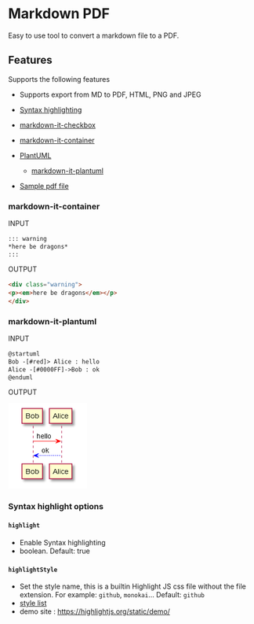 # Markdown PDF

Easy to use tool to convert a markdown file to a PDF.


## Features

Supports the following features
* Supports export from MD to PDF, HTML, PNG and JPEG
* [Syntax highlighting](https://highlightjs.org/static/demo/)
* [markdown-it-checkbox](https://github.com/mcecot/markdown-it-checkbox)
* [markdown-it-container](https://github.com/markdown-it/markdown-it-container)
* [PlantUML](http://plantuml.com/)
  * [markdown-it-plantuml](https://github.com/gmunguia/markdown-it-plantuml)

* [Sample pdf file](sample/README.pdf)

### markdown-it-container

INPUT
```
::: warning
*here be dragons*
:::
```

OUTPUT
``` html
<div class="warning">
<p><em>here be dragons</em></p>
</div>
```

### markdown-it-plantuml

INPUT
```
@startuml
Bob -[#red]> Alice : hello
Alice -[#0000FF]->Bob : ok
@enduml
```

OUTPUT

![draw](img/draw.png)

### Syntax highlight options

<a id="pretty-pdf-highlight"/>

#### `highlight`
  - Enable Syntax highlighting
  - boolean. Default: true

<a id="pretty-pdf-highlightStyle"/>

#### `highlightStyle`
  - Set the style name, this is a builtin Highlight JS css file without the file extension. For example: `github`, `monokai`... Default: `github`
  - [style list](https://github.com/isagalaev/highlight.js/tree/master/src/styles)
  - demo site : https://highlightjs.org/static/demo/
